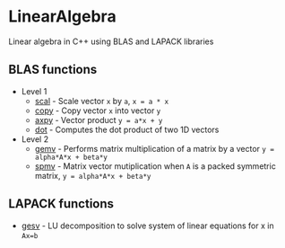 # LinearAlgebra
Linear algebra in C++ using BLAS and LAPACK libraries

## BLAS functions

- Level 1
  - [scal](test/scal.cpp) - Scale vector `x` by `a`, `x = a * x`
  - [copy](test/copy.cpp) - Copy vector `x` into vector `y`
  - [axpy](test/axpy.cpp) - Vector product `y = a*x + y`
  - [dot](test/dot.cpp) - Computes the dot product of two 1D vectors
- Level 2 
  - [gemv](test/gemv.cpp) - Performs matrix multiplication of a matrix by a vector `y = alpha*A*x + beta*y`
  - [spmv](test/spmv.cpp) - Matrix vector mutiplication when `A` is a packed symmetric matrix, `y = alpha*A*x + beta*y`

## LAPACK functions
- [gesv](test/gesv.cpp) - LU decomposition to solve system of linear equations for x in `Ax=b` 
